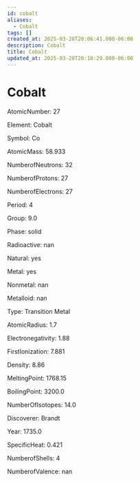 ```yaml
---
id: cobalt
aliases:
  - Cobalt
tags: []
created_at: 2025-03-28T20:06:41.000-06:00
description: Cobalt
title: Cobalt
updated_at: 2025-03-28T20:18:29.000-06:00
---
```




# Cobalt

AtomicNumber: 27

Element: Cobalt

Symbol: Co

AtomicMass: 58.933

NumberofNeutrons: 32

NumberofProtons: 27

NumberofElectrons: 27

Period: 4

Group: 9.0

Phase: solid

Radioactive: nan

Natural: yes

Metal: yes

Nonmetal: nan

Metalloid: nan

Type: Transition Metal

AtomicRadius: 1.7

Electronegativity: 1.88

FirstIonization: 7.881

Density: 8.86

MeltingPoint: 1768.15

BoilingPoint: 3200.0

NumberOfIsotopes: 14.0

Discoverer: Brandt

Year: 1735.0

SpecificHeat: 0.421

NumberofShells: 4

NumberofValence: nan

